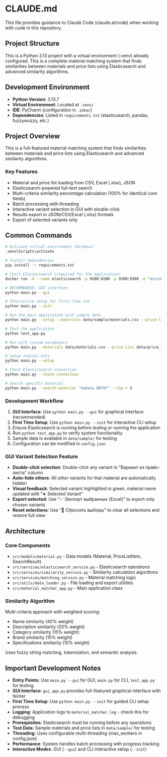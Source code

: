 # CLAUDE.md

This file provides guidance to Claude Code (claude.ai/code) when working with code in this repository.

## Project Structure

This is a Python 3.13 project with a virtual environment (.venv) already configured. This is a complete material matching system that finds similarities between materials and price lists using Elasticsearch and advanced similarity algorithms.

## Development Environment

- **Python Version**: 3.13.7
- **Virtual Environment**: Located at `.venv/`
- **IDE**: PyCharm (configuration in `.idea/`)
- **Dependencies**: Listed in `requirements.txt` (elasticsearch, pandas, fuzzywuzzy, etc.)

## Project Overview

This is a full-featured material matching system that finds similarities between materials and price lists using Elasticsearch and advanced similarity algorithms.

### Key Features
- Material and price list loading from CSV, Excel (.xlsx), JSON
- Elasticsearch-powered full-text search
- Multi-criteria similarity percentage calculation (100% for identical core fields)
- Batch processing with threading
- Interactive variant selection in GUI with double-click
- Results export in JSON/CSV/Excel (.xlsx) formats
- Export of selected variants only

## Common Commands

```bash
# Activate virtual environment (Windows)
.venv\Scripts\activate

# Install dependencies
pip install -r requirements.txt

# Start Elasticsearch (required for the application)
docker run -d --name elasticsearch -p 9200:9200 -p 9300:9300 -e "discovery.type=single-node" elasticsearch:8.15.1

# RECOMMENDED: GUI interface
python main.py --gui

# Interactive setup for first-time use
python main.py --init

# Run the main application with sample data
python main.py --setup --materials data/sample/materials.csv --price-list data/sample/price_list.csv --output results.json

# Test the application
python test_app.py

# Run with custom parameters  
python main.py --materials data/materials.csv --price-list data/price_list.csv --threshold 30 --format csv --output results.csv

# Setup indices only
python main.py --setup

# Check Elasticsearch connection
python main.py --check-connection

# Search specific material
python main.py --search-material "Кабель ВВГНГ" --top-n 5
```

### Development Workflow
1. **GUI Interface**: Use `python main.py --gui` for graphical interface (recommended)
2. **First Time Setup**: Use `python main.py --init` for interactive CLI setup
3. Ensure Elasticsearch is running before testing or running the application
4. Run `python test_app.py` to verify system functionality
5. Sample data is available in `data/sample/` for testing
6. Configuration can be modified in `config.json`

### GUI Variant Selection Feature
- **Double-click selection**: Double-click any variant in "Вариант из прайс-листа" column
- **Auto-hide others**: All other variants for that material are automatically hidden
- **Visual feedback**: Selected variant highlighted in green, material name updated with "➤ Selected Variant"
- **Export selected**: Use "✅ Экспорт выбранных (Excel)" to export only chosen variants
- **Reset selections**: Use "🔄 Сбросить выборы" to clear all selections and restore full view

## Architecture

### Core Components
- `src/models/material.py` - Data models (Material, PriceListItem, SearchResult)
- `src/services/elasticsearch_service.py` - Elasticsearch operations
- `src/services/similarity_service.py` - Similarity calculation algorithms  
- `src/services/matching_service.py` - Material matching logic
- `src/utils/data_loader.py` - File loading and export utilities
- `src/material_matcher_app.py` - Main application class

### Similarity Algorithm
Multi-criteria approach with weighted scoring:
- Name similarity (40% weight)
- Description similarity (20% weight)  
- Category similarity (15% weight)
- Brand similarity (15% weight)
- Specifications similarity (10% weight)

Uses fuzzy string matching, tokenization, and semantic analysis.

## Important Development Notes

- **Entry Points**: Use `main.py --gui` for GUI, `main.py` for CLI, `test_app.py` for testing
- **GUI Interface**: `gui_app.py` provides full-featured graphical interface with tkinter
- **First Time Setup**: Use `python main.py --init` for guided CLI setup process
- **Logging**: Application logs to `material_matcher.log` - check this for debugging
- **Prerequisites**: Elasticsearch must be running before any operations
- **Test Data**: Sample materials and price lists in `data/sample/` for testing
- **Threading**: Uses configurable multi-threading (max_workers in config.json)
- **Performance**: System handles batch processing with progress tracking
- **Interactive Modes**: GUI (`--gui`) and CLI interactive setup (`--init`)